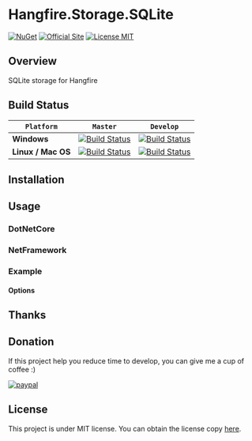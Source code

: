 # Hangfire.Storage.SQLite
[![NuGet](https://buildstats.info/nuget/Hangfire.Storage.SQLite)](https://www.nuget.org/packages/Hangfire.Storage.SQLite)
[![Official Site](https://img.shields.io/badge/site-hangfire.io-blue.svg)](http://hangfire.io)
[![License MIT](https://img.shields.io/badge/license-MIT-green.svg)](http://opensource.org/licenses/MIT)

## Overview
SQLite storage for Hangfire

## Build Status
`Platform` | `Master` | `Develop`
--- | --- | ---
**Windows** | [![Build Status](https://circleci.com/gh/felixclase/Hangfire.Storage.SQLite/tree/master.svg?style=svg)](https://circleci.com/gh/felixclase/Hangfire.Storage.SQLite/tree/master) | [![Build Status](https://circleci.com/gh/felixclase/Hangfire.Storage.SQLite/tree/develop.svg?style=svg)](https://circleci.com/gh/felixclase/Hangfire.Storage.SQLite/tree/develop)
**Linux / Mac OS** | [![Build Status](https://travis-ci.org/felixclase/Hangfire.Storage.SQLite.svg?branch=master)](https://travis-ci.org/felixclase/Hangfire.Storage.SQLite/) | [![Build Status](https://travis-ci.org/felixclase/Hangfire.Storage.SQLite.svg?branch=develop)](https://travis-ci.org/felixclase/Hangfire.Storage.SQLite/)

## Installation

## Usage

### DotNetCore

### NetFramework

### Example

#### Options

## Thanks

## Donation
If this project help you reduce time to develop, you can give me a cup of coffee :) 

[![paypal](https://www.paypalobjects.com/en_US/i/btn/btn_donateCC_LG.gif)](https://www.paypal.com/cgi-bin/webscr?cmd=_donations&business=RMLQM296TCM38&item_name=For+the+development+of+Hangfire.Storage.SQLite&currency_code=USD&source=url)

## License
This project is under MIT license. You can obtain the license copy [here](https://github.com/felixclase/Hangfire.Storage.SQLite/blob/develop/LICENSE).
